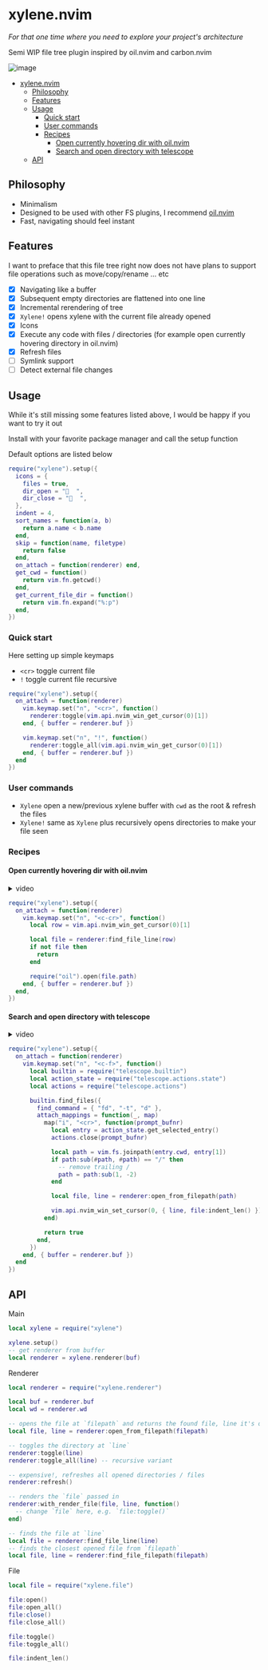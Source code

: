 # xylene.nvim

*For that one time where you need to explore your project's architecture*

Semi WIP file tree plugin inspired by oil.nvim and carbon.nvim

![image](https://github.com/user-attachments/assets/25a06234-67c3-479b-bb95-0a7348219bea)

<!--toc:start-->
- [xylene.nvim](#xylenenvim)
  - [Philosophy](#philosophy)
  - [Features](#features)
  - [Usage](#usage)
    - [Quick start](#quick-start)
    - [User commands](#user-commands)
    - [Recipes](#recipes)
      - [Open currently hovering dir with oil.nvim](#open-currently-hovering-dir-with-oilnvim)
      - [Search and open directory with telescope](#search-and-open-directory-with-telescope)
  - [API](#api)
<!--toc:end-->

## Philosophy

- Minimalism
- Designed to be used with other FS plugins, I recommend [oil.nvim](https://github.com/stevearc/oil.nvim)
- Fast, navigating should feel instant


## Features

I want to preface that this file tree right now does not have plans to support file operations
such as move/copy/rename ... etc

- [x] Navigating like a buffer
- [x] Subsequent empty directories are flattened into one line
- [x] Incremental rerendering of tree
- [x] `Xylene!` opens xylene with the current file already opened
- [x] Icons
- [x] Execute any code with files / directories (for example open currently hovering directory in oil.nvim)
- [x] Refresh files
- [ ] Symlink support
- [ ] Detect external file changes

## Usage

While it's still missing some features listed above, I would be happy if you want to
try it out

Install with your favorite package manager and call the setup function

Default options are listed below

```lua
require("xylene").setup({
  icons = {
    files = true,
    dir_open = "  ",
    dir_close = "  ",
  },
  indent = 4,
  sort_names = function(a, b)
    return a.name < b.name
  end,
  skip = function(name, filetype)
    return false
  end,
  on_attach = function(renderer) end,
  get_cwd = function()
    return vim.fn.getcwd()
  end,
  get_current_file_dir = function()
    return vim.fn.expand("%:p")
  end,
})
```

### Quick start

Here setting up simple keymaps

- `<cr>` toggle current file
- `!` toggle current file recursive

```lua
require("xylene").setup({
  on_attach = function(renderer)
    vim.keymap.set("n", "<cr>", function()
      renderer:toggle(vim.api.nvim_win_get_cursor(0)[1])
    end, { buffer = renderer.buf })

    vim.keymap.set("n", "!", function()
      renderer:toggle_all(vim.api.nvim_win_get_cursor(0)[1])
    end, { buffer = renderer.buf })
  end
})
```

### User commands

- `Xylene` open a new/previous xylene buffer with `cwd` as the root & refresh the files
- `Xylene!` same as `Xylene` plus recursively opens directories to make your file seen

### Recipes

#### Open currently hovering dir with oil.nvim

<details>
  <summary>video</summary>




https://github.com/user-attachments/assets/a66e005a-ce18-49ec-af07-8aeafe0873a6



</details>

```lua
require("xylene").setup({
  on_attach = function(renderer)
    vim.keymap.set("n", "<c-cr>", function()
      local row = vim.api.nvim_win_get_cursor(0)[1]

      local file = renderer:find_file_line(row)
      if not file then
        return
      end

      require("oil").open(file.path)
    end, { buffer = renderer.buf })
  end,
})
```

#### Search and open directory with telescope

<details>
  <summary>video</summary>



https://github.com/user-attachments/assets/d96fbe8f-625a-4105-bf0a-022e307e8acd



</details>


```lua
require("xylene").setup({
  on_attach = function(renderer)
    vim.keymap.set("n", "<c-f>", function()
      local builtin = require("telescope.builtin")
      local action_state = require("telescope.actions.state")
      local actions = require("telescope.actions")

      builtin.find_files({
        find_command = { "fd", "-t", "d" },
        attach_mappings = function(_, map)
          map("i", "<cr>", function(prompt_bufnr)
            local entry = action_state.get_selected_entry()
            actions.close(prompt_bufnr)

            local path = vim.fs.joinpath(entry.cwd, entry[1])
            if path:sub(#path, #path) == "/" then
              -- remove trailing /
              path = path:sub(1, -2)
            end

            local file, line = renderer:open_from_filepath(path)

            vim.api.nvim_win_set_cursor(0, { line, file:indent_len() })
          end)

          return true
        end,
      })
    end, { buffer = renderer.buf })
  end
})
```


## API

Main

```lua
local xylene = require("xylene")

xylene.setup()
-- get renderer from buffer
local renderer = xylene.renderer(buf)
```

Renderer

```lua
local renderer = require("xylene.renderer")

local buf = renderer.buf
local wd = renderer.wd

-- opens the file at `filepath` and returns the found file, line it's on
local file, line = renderer:open_from_filepath(filepath)

-- toggles the directory at `line`
renderer:toggle(line)
renderer:toggle_all(line) -- recursive variant

-- expensive!, refreshes all opened directories / files
renderer:refresh()

-- renders the `file` passed in
renderer:with_render_file(file, line, function()
  -- change `file` here, e.g. `file:toggle()`
end)

-- finds the file at `line`
local file = renderer:find_file_line(line)
-- finds the closest opened file from `filepath`
local file, line = renderer:find_file_filepath(filepath)
```

File

```lua
local file = require("xylene.file")

file:open()
file:open_all()
file:close()
file:close_all()

file:toggle()
file:toggle_all()

file:indent_len()
```
